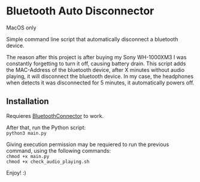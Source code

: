 # Bluetooth Auto Disconnector

MacOS only

Simple command line script that automatically disconnect a bluetooth device.

The reason after this project is after buying my Sony WH-1000XM3 I was constantly
forgetting to turn it off, causing battery drain.
This script adds the MAC-Address of the bluetooth device, after X minutes
without audio playing, it will disconnect the bluetooth device. In my case,
the headphones when detects it was disconnected for 5 minutes, it automatically
powers off.

## Installation

Requieres [BluetoothConnector](https://github.com/lapfelix/BluetoothConnector) 
to work.

After that, run the Python script:  
```python3 main.py```

Giving execution permission may be requiered to run the previous command, using the following commands:  
```chmod +x main.py```  
```chmod +x check_audio_playing.sh```  

Enjoy! :)

